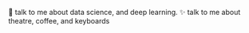 👋 talk to me about data science, and deep learning.
✨ talk to me about theatre, coffee, and keyboards

<!---
cheeweisoh/cheeweisoh is a ✨ special ✨ repository because its `README.md` (this file) appears on your GitHub profile.
You can click the Preview link to take a look at your changes.
--->
